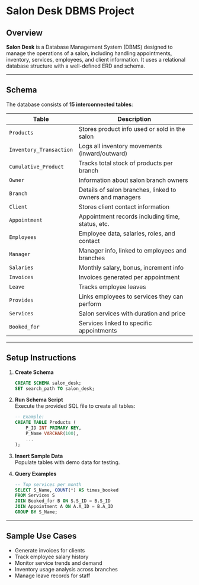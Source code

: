 # Salon Desk DBMS Project

## Overview

**Salon Desk** is a Database Management System (DBMS) designed to manage the operations of a salon, including handling appointments, inventory, services, employees, and client information. It uses a relational database structure with a well-defined ERD and schema.

---

## Schema

The database consists of **15 interconnected tables**:

| Table               | Description                                               |
|--------------------|-----------------------------------------------------------|
| `Products`          | Stores product info used or sold in the salon            |
| `Inventory_Transaction` | Logs all inventory movements (inward/outward)         |
| `Cumulative_Product` | Tracks total stock of products per branch               |
| `Owner`             | Information about salon branch owners                    |
| `Branch`            | Details of salon branches, linked to owners and managers |
| `Client`            | Stores client contact information                        |
| `Appointment`       | Appointment records including time, status, etc.         |
| `Employees`         | Employee data, salaries, roles, and contact              |
| `Manager`           | Manager info, linked to employees and branches           |
| `Salaries`          | Monthly salary, bonus, increment info                    |
| `Invoices`          | Invoices generated per appointment                       |
| `Leave`             | Tracks employee leaves                                   |
| `Provides`          | Links employees to services they can perform             |
| `Services`          | Salon services with duration and price                   |
| `Booked_for`        | Services linked to specific appointments                 |

---

## Setup Instructions

1. **Create Schema**
    ```sql
    CREATE SCHEMA salon_desk;
    SET search_path TO salon_desk;
    ```

2. **Run Schema Script**  
    Execute the provided SQL file to create all tables:
    ```sql
    -- Example:
    CREATE TABLE Products (
        P_ID INT PRIMARY KEY,
        P_Name VARCHAR(100),
        ...
    );
    ```

3. **Insert Sample Data**  
    Populate tables with demo data for testing.

4. **Query Examples**
    ```sql
    -- Top services per month
    SELECT S_Name, COUNT(*) AS times_booked
    FROM Services S
    JOIN Booked_for B ON S.S_ID = B.S_ID
    JOIN Appointment A ON A.A_ID = B.A_ID
    GROUP BY S_Name;
    ```

---

## Sample Use Cases

- Generate invoices for clients
- Track employee salary history
- Monitor service trends and demand
- Inventory usage analysis across branches
- Manage leave records for staff
